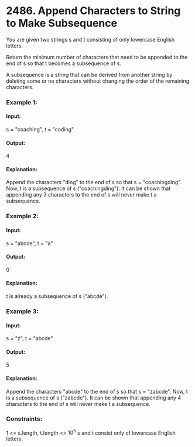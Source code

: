# 2486. Append Characters to String to Make Subsequence
You are given two strings s and t consisting of only lowercase English letters.

Return the minimum number of characters that need to be appended to the end of s so that t becomes a subsequence of s.

A subsequence is a string that can be derived from another string by deleting some or no characters without changing the order of the remaining characters.

### Example 1:
#### Input: 
s = "coaching", t = "coding"
#### Output:
4
#### Explanation: 
Append the characters "ding" to the end of s so that s = "coachingding".
Now, t is a subsequence of s ("coachingding").
It can be shown that appending any 3 characters to the end of s will never make t a subsequence.

### Example 2:
#### Input:
s = "abcde", t = "a"
#### Output:
0
#### Explanation:
t is already a subsequence of s ("abcde").

### Example 3:
#### Input:
s = "z", t = "abcde"
#### Output:
5
#### Explanation:
Append the characters "abcde" to the end of s so that s = "zabcde".
Now, t is a subsequence of s ("zabcde").
It can be shown that appending any 4 characters to the end of s will never make t a subsequence.
 
### Constraints:
1 <= s.length, t.length <= $`10^5`$
s and t consist only of lowercase English letters.

